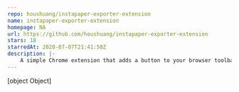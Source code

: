 ```yaml
---
repo: houshuang/instapaper-exporter-extension
name: instapaper-exporter-extension
homepage: NA
url: https://github.com/houshuang/instapaper-exporter-extension
stars: 18
starredAt: 2020-07-07T21:41:58Z
description: |-
    A simple Chrome extension that adds a button to your browser toolbar which, when clicked, will export your Instapaper highlights as an HTML page (with JSON output included).
---
```


[object Object]
